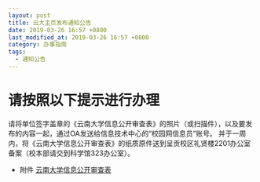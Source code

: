 ```yaml
---
layout: post
title: 云大主页发布通知公告
date: 2019-03-26 16:57 +0800
last_modified_at: 2019-03-26 16:57 +0800
category: 办事指南
tags:
  - 通知公告
---
```


# 请按照以下提示进行办理

请将单位签字盖章的《云南大学信息公开审查表》的照片（或扫描件），以及要发布的内容一起，通过OA发送给信息技术中心的“校园网信息员”账号。
并于一周内，将《云南大学信息公开审查表》的纸质原件送到呈贡校区礼贤楼2201办公室备案（校本部请交到科学馆323办公室）。

- 附件 [云南大学信息公开审查表](http://65031141.github.io/assets/附件4：云南大学信息公开审查表.pdf)
